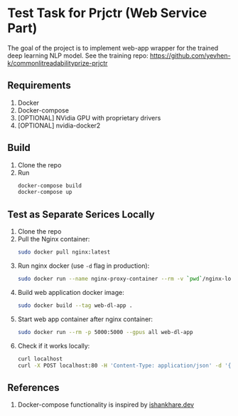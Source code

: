 # Test Task for Prjctr (Web Service Part)

The goal of the project is to implement web-app wrapper for the trained deep learning NLP model. See the training repo: https://github.com/yevhen-k/commonlitreadabilityprize-prjctr

## Requirements
1. Docker
2. Docker-compose
3. [OPTIONAL] NVidia GPU with proprietary drivers
4. [OPTIONAL] nvidia-docker2

## Build

1. Clone the repo
2. Run
   ```bash
   docker-compose build
   docker-compose up
   ```

## Test as Separate Serices Locally
1. Clone the repo
2. Pull the Nginx container:
   ```bash
   sudo docker pull nginx:latest
   ```
3. Run nginx docker (use `-d` flag in production):
   ```bash
   sudo docker run --name nginx-proxy-container --rm -v `pwd`/nginx-local.conf:/etc/nginx/nginx.conf:ro --net=host nginx:latest
   ```
4. Build web application docker image:
    ```bash
    sudo docker build --tag web-dl-app .
    ```
5. Start web app container after nginx container:
    ```bash
    sudo docker run --rm -p 5000:5000 --gpus all web-dl-app
    ```
6. Check if it works locally:
    ```bash
    curl localhost
    curl -X POST localhost:80 -H 'Content-Type: application/json' -d '{"texts": ["hello, world", "this is a sentance"]}'
    ```

## References
1. Docker-compose functionality is inspired by [ishankhare.dev](https://ishankhare.dev/posts/1/)
